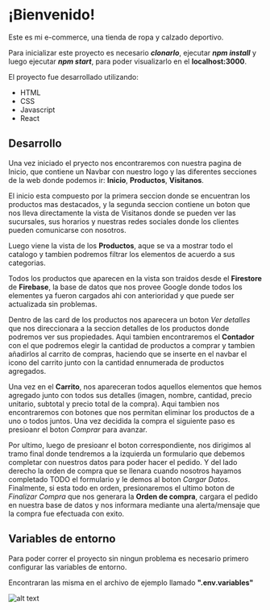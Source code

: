 # ¡Bienvenido!

Este es mi e-commerce, una tienda de ropa y calzado deportivo.

Para inicializar este proyecto es necesario ***clonarlo***, ejecutar ***npm install*** y luego ejecutar ***npm start***, para poder visualizarlo en el **localhost:3000**.

El proyecto fue desarrollado utilizando:

- HTML
- CSS
- Javascript
- React

## Desarrollo

Una vez iniciado el pryecto nos encontraremos con nuestra pagina de Inicio, que contiene un Navbar con nuestro logo y las diferentes secciones de la web donde podemos ir: **Inicio**, **Productos**, **Visitanos**.

El inicio esta compuesto por la primera seccion donde se encuentran los productos mas destacados, y la segunda seccion contiene un boton que nos lleva directamente la vista de Visitanos donde se pueden ver las sucursales, sus horarios y nuestras redes sociales donde los clientes pueden comunicarse con nosotros.

Luego viene la vista de los **Productos**, aque se va a mostrar todo el catalogo y tambien podremos filtrar los elementos de acuerdo a sus categorias.

Todos los productos que aparecen en la vista son traidos desde el **Firestore** de **Firebase**, la base de datos que nos provee Google donde todos los elementes ya fueron cargados ahi con anterioridad y que puede ser actualizada sin problemas.

Dentro de las card de los productos nos aparecera un boton *Ver detalles* que nos direccionara a la seccion detalles de los productos donde podremos ver sus propiedades.
Aqui tambien encontraremos el **Contador** con el que podremos elegir la cantidad de productos a comprar y tambien añadirlos al carrito de compras, haciendo que se inserte en el navbar el icono del carrito junto con la cantidad ennumerada de productos agregados.

Una vez en el **Carrito**, nos apareceran todos aquellos elementos que hemos agregado junto con todos sus detalles (imagen, nombre, cantidad, precio unitario, subtotal y precio total de la compra).
Aqui tambien nos encontraremos con botones que nos permitan eliminar los productos de a uno o todos juntos.
Una vez decidida la compra el siguiente paso es presioanr el boton *Comprar* para avanzar.

Por ultimo, luego de presioanr el boton correspondiente, nos dirigimos al tramo final donde tendremos a la izquierda un formulario que debemos completar con nuestros datos para poder hacer el pedido. Y del lado derecho la orden de compra que se llenara cuando nosotros hayamos completado TODO el formulario y le demos al boton *Cargar Datos*.
Finalmente, si esta todo en orden, presionaremos el ultimo boton de *Finalizar Compra* que nos generara la **Orden de compra**, cargara el pedido en nuestra base de datos y nos informara mediante una alerta/mensaje que la compra fue efectuada con exito.

## Variables de entorno

Para poder correr el proyecto sin ningun problema es necesario primero configurar las variables de entorno.

Encontraran las misma en el archivo de ejemplo llamado **".env.variables"**



![alt text](./public/proyecto-final.gif "Tittle")